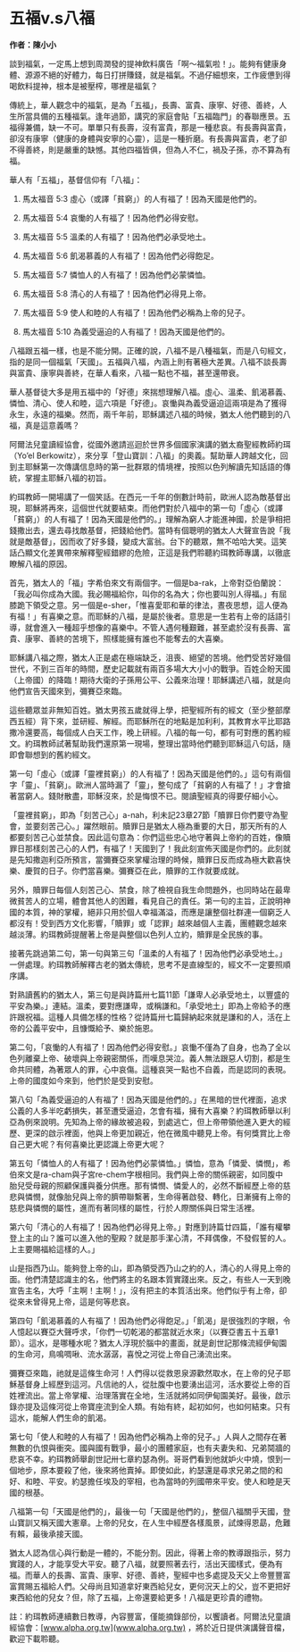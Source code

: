 
# 五福v.s八福

**作者：陳小小**

談到福氣，一定馬上想到周潤發的提神飲料廣告「啊～福氣啦！」。能夠有健康身體、源源不絕的好體力，每日打拼賺錢，就是福氣。不過仔細想來，工作疲憊到得喝飲料提神，根本是被壓榨，哪裡是福氣？

傳統上，華人觀念中的福氣，是為「五福」，長壽、富貴、康寧、好德、善終，人生所當具備的五種福氣。逢年過節，講究的家庭會貼「五福臨門」的春聯應景。五福得兼備，缺一不可。單單只有長壽，沒有富貴，那是一種悲哀。有長壽與富貴，卻沒有康寧（健康的身體與安寧的心靈），這是一種折磨。有長壽與富貴，老了卻不得善終，則是嚴重的缺憾。其他四福皆俱，但為人不仁，禍及子孫，亦不算為有福。

華人有「五福」，基督信仰有「八福」：

1. 馬太福音 5:3 虛心（或譯「貧窮」）的人有福了！因為天國是他們的。

2. 馬太福音 5:4 哀慟的人有福了！因為他們必得安慰。

3. 馬太福音 5:5 溫柔的人有福了！因為他們必承受地土。

4. 馬太福音 5:6 飢渴慕義的人有福了！因為他們必得飽足。

5. 馬太福音 5:7 憐恤人的人有福了！因為他們必蒙憐恤。

6. 馬太福音 5:8 清心的人有福了！因為他們必得見上帝。

7. 馬太福音 5:9 使人和睦的人有福了！因為他們必稱為上帝的兒子。

8. 馬太福音 5:10 為義受逼迫的人有福了！因為天國是他們的。

八福跟五福一樣，也是不能分開。正確的說，八福不是八種福氣，而是八句經文，指的是同一個福氣「天國」。五福與八福，內涵上則有著極大差異。八福不談長壽與富貴、康寧與善終，在華人看來，八福一點也不福，甚至還帶衰。

華人基督徒大多是用五福中的「好德」來揣想理解八福。虛心、溫柔、飢渴慕義、憐恤、清心、使人和睦，這六項是「好德」。哀慟與為義受逼迫這兩項是為了獲得永生，永遠的福樂。然而，兩千年前，耶穌講述八福的時候，猶太人他們聽到的八福，真是這意義嗎？

阿爾法兒童讀經協會，從國外邀請巡迴於世界多個國家演講的猶太裔聖經教師約珥（Yo’el Berkowitz），來分享「登山寶訓：八福」的奧義。幫助華人跨越文化，回到主耶穌第一次傳講信息時的第一批群眾的情境裡，按照以色列解讀先知話語的傳統，掌握主耶穌八福的初旨。

約珥教師一開場講了一個笑話。在西元一千年的倒數計時前，歐洲人認為敵基督出現，耶穌將再來，這個世代就要結束。而他們對於八福中的第一句「虛心（或譯「貧窮」）的人有福了！因為天國是他們的。」理解為窮人才能進神國，於是爭相把錢撒出去，還去尋找敵基督，把錢給他們。當時有個聰明的猶太人大聲宣告說「我就是敵基督」，因而收了好多錢，變成大富翁。台下的聽眾，無不哈哈大笑。這笑話凸顯文化差異帶來解釋聖經錯繆的危險，正這是我們聆聽約珥教師專講，以徹底瞭解八福的原因。

首先，猶太人的「福」字希伯來文有兩個字。一個是ba-rak，上帝對亞伯蘭說：「我必叫你成為大國。我必賜福給你，叫你的名為大；你也要叫別人得福。」有屈膝跪下領受之意。另一個是e-sher，「惟喜愛耶和華的律法，晝夜思想，這人便為有福！」有喜樂之意。而耶穌的八福，是屬於後者。意思是一生若有上帝的話語引導，就會進入一種超乎想像的喜樂中。不管人遇何種艱難，甚至處於沒有長壽、富貴、康寧、善終的苦境下，照樣能擁有誰也不能奪去的大喜樂。

耶穌講八福之際，猶太人正是處在極端缺乏，沮喪、絕望的苦境。他們受苦好幾個世代，不到三百年的時間，歷史記載就有兩百多場大大小小的戰爭。百姓企盼天國（上帝國）的降臨！期待大衛的子孫用公平、公義來治理！耶穌講述八福，就是向他們宣告天國來到，彌賽亞來臨。

這些聽眾並非無知百姓。猶太男孩五歲就得上學，把聖經所有的經文（至少整部摩西五經）背下來，並研經、解經。而耶穌所在的地點是加利利，其教育水平比耶路撒冷還要高，每個成人白天工作，晚上研經。八福的每一句，都有可對應的舊約經文。約珥教師試著幫助我們還原第一現場，整理出當時他們聽到耶穌這八句話，隨即會聯想到的舊約經文。

第一句「虛心（或譯「靈裡貧窮」）的人有福了！因為天國是他們的。」這句有兩個字「靈」、「貧窮」。歐洲人當時漏了「靈」，整句成了「貧窮的人有福了！」才會搶著當窮人。錢財散盡，耶穌沒來，於是悔恨不已。閱讀聖經真的得要仔細小心。

「靈裡貧窮」，即為「刻苦己心」a-nah，利未記23章27節「贖罪日你們要守為聖會，並要刻苦己心。」躍然眼前。贖罪日是猶太人極為重要的大日，那天所有的人都要刻苦己心並禁食。因此這句意為：你們這些忠心地守著與上帝約的百姓，像贖罪日那樣刻苦己心的人們，有福了！天國到了！我此刻宣佈天國是你們的。此刻就是先知撒迦利亞所預言，當彌賽亞來掌權治理的時候，贖罪日反而成為極大歡喜快樂、慶賀的日子。你們當喜樂。彌賽亞在此，贖罪的工作就要成就。

另外，贖罪日每個人刻苦己心、禁食，除了檢視自我生命問題外，也同時站在最卑微貧苦人的立場，體會其他人的困難，看見自己的責任。第一句的主旨，正說明神國的本質，神的掌權，絕非只用於個人幸福滿溢，而應是讓整個社群連一個窮乏人都沒有！受到西方文化影響，「贖罪」或「認罪」越來越個人主義，團體觀念越來越淡薄。約珥教師提醒著上帝是與整個以色列人立約，贖罪是全民族的事。

接著先跳過第二句，第一句與第三句「溫柔的人有福了！因為他們必承受地土。」一併處理。約珥教師解釋古老的猶太傳統，思考不是直線型的，經文不一定要照順序講。

對熟讀舊約的猶太人，第三句是與詩篇卅七篇11節「謙卑人必承受地土，以豐盛的平安為樂。」連結。溫柔，要對應謙卑，或稱謙和。「承受地土」即為上帝給予的應許跟祝福。這種人具備怎樣的性格？從詩篇卅七篇歸納起來就是謙和的人，活在上帝的公義平安中，且慷慨給予、樂於施恩。

第二句，「哀慟的人有福了！因為他們必得安慰。」哀慟不僅為了自身，也為了全以色列離棄上帝、破壞與上帝親密關係，而嘆息哭泣。義人無法跟惡人切割，都是生命共同體，為著眾人的罪，心中哀傷。這種哀哭一點也不自義，而是認同的表現。上帝的國度如今來到，他們於是受到安慰。

第八句「為義受逼迫的人有福了！因為天國是他們的。」在黑暗的世代裡面，追求公義的人多半吃虧損失，甚至遭受逼迫，怎會有福，擁有大喜樂？約珥教師舉以利亞為例來說明。先知為上帝的緣故被追殺，到處逃亡，但上帝帶領他進入更大的經歷、更深的啟示裡面，他與上帝更加親近，他在微風中聽見上帝。有何獎賞比上帝自己更大呢？有何喜樂比更認識上帝更大呢？

第五句「憐恤人的人有福了！因為他們必蒙憐恤。」憐恤，意為「憐愛、憐憫」，希伯來文是ra-cham與子宮re-chem字根相同。我們與上帝的關係親密，如同腹中胎兒受母親的照顧保護與養分供應。那有憐憫、憐愛人的，必然不斷經歷上帝的慈悲與憐憫，就像胎兒與上帝的臍帶聯繫著，生命得著啟發、轉化，日漸擁有上帝的慈悲與憐憫的屬性，進而有著同樣的屬性，行於人際關係與日常生活裡。

第六句「清心的人有福了！因為他們必得見上帝。」對應到詩篇廿四篇，「誰有權攀登上主的山？誰可以進入他的聖殿？就是那手潔心清，不拜偶像，不發假誓的人。上主要賜福給這樣的人。」

山是指西乃山。能夠登上帝的山，即為領受西乃山之約的人，清心的人得見上帝的面。他們清楚認識主的名，他們將主的名跟本質實踐出來。反之，有些人一天到晚宣告主名，大呼「主啊！主啊！」，沒有把主的本質活出來。他們似乎有上帝，卻從來未曾得見上帝，這是何等悲哀。

第四句「飢渴慕義的人有福了！因為他們必得飽足。」「飢渴」是很強烈的字眼，令人憶起以賽亞大聲呼求，「你們一切乾渴的都當就近水來」（以賽亞書五十五章1節）。這水，是哪種水呢？猶太人浮現於腦中的畫面，就是創世記那條流經伊甸園的生命河，鳥鳴啁啾、流水潺潺，喜悅之河從上帝自己湧流出來。

彌賽亞來臨，祂就是這條生命河！人們得以從救恩泉源歡然取水，在上帝的兒子耶穌基督身上經歷到這河。凡信祂的人，從肚腹中也要湧出這河，活水要從上帝的百姓裡流出。當上帝掌權、治理落實在全地，生活就將如同伊甸園美好。最後，啟示錄亦提及這條河從上帝寶座流到全人類。有始有終，起初如何，也如何結束。只有這水，能解人們生命的飢渴。

第七句「使人和睦的人有福了！因為他們必稱為上帝的兒子。」人與人之間存在著無數的仇恨與衝突。國與國有戰爭，最小的團體家庭，也有夫妻失和、兄弟鬩牆的悲哀不幸。約珥教師舉創世記卅七章約瑟為例。哥哥們看到他就妒火中燒，恨到一個地步，原本要殺了他，後來將他賣掉。即使如此，約瑟還是尋求兄弟之間的和好、和睦、平安。約瑟擔任埃及的宰相，也為當時的列國帶來平安。使人和睦是天國的根基。

八福第一句「天國是他們的」，最後一句「天國是他們的」，整個八福關乎天國，登山寶訓又稱天國大憲章。上帝的兒女，在人生中經歷各樣風景，試煉得恩勗，危難有賴，最後承接天國。

猶太人認為信心與行動是一體的，不能分割。因此，得著上帝的教導跟指示，努力實踐的人，才能享受大平安。聽了八福，就要照著去行，活出天國樣式，便為有福。而華人的長壽、富貴、康寧、好德、善終，聖經中也多處提及天父上帝豐豐富富賞賜五福給人們。父母尚且知道拿好東西給兒女，更何況天上的父，豈不更把好東西給他的兒女？但，除了五福，上帝還要給更多！八福是更珍貴的禮物。

註：約珥教師連續數日教導，內容豐富，僅能摘錄部份，以饗讀者。阿爾法兒童讀經協會：[www.alpha.org.tw](www.alpha.org.tw) ，將於近日提供演講聲音檔，歡迎下載聆聽。